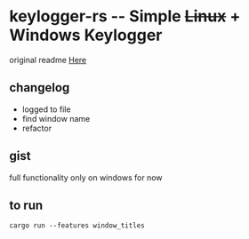 # keylogger-rs -- Simple ~~Linux~~ + Windows Keylogger

original readme [Here](https://github.com/Souldiv/keylogger-rs/blob/main/README.md)

## changelog

- logged to file
- find window name
- refactor

## gist

full functionality only on windows for now

## to run
```cargo run --features window_titles```

